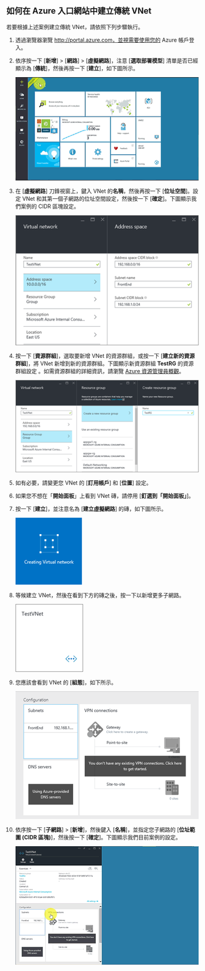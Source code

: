 ## 如何在 Azure 入口網站中建立傳統 VNet
若要根據上述案例建立傳統 VNet，請依照下列步驟執行。

1. 透過瀏覽器瀏覽 http://portal.azure.com，並視需要使用您的 Azure 帳戶登入。
2. 依序按一下 [**新增**] > [**網路**] > [**虛擬網路**]，注意 [**選取部署模型**] 清單是否已經顯示為 [**傳統**]，然後再按一下 [**建立**]，如下圖所示。
   
    ![在 Azure 入口網站中建立 VNet](./media/virtual-networks-create-vnet-classic-pportal-include/vnet-create-pportal-figure1.gif)
3. 在 [**虛擬網路**] 刀鋒視窗上，鍵入 VNet 的**名稱**，然後再按一下 [**位址空間**]。設定 VNet 和其第一個子網路的位址空間設定，然後按一下 [**確定**]。下圖顯示我們案例的 CIDR 區塊設定。
   
    ![位址空間刀鋒視窗](./media/virtual-networks-create-vnet-classic-pportal-include/vnet-create-pportal-figure2.png)
4. 按一下 [**資源群組**]，選取要新增 VNet 的資源群組，或按一下 [**建立新的資源群組**]，將 VNet 新增到新的資源群組。下圖顯示新資源群組 **TestRG** 的資源群組設定 。如需資源群組的詳細資訊，請瀏覽 [Azure 資源管理員概觀](../articles/resource-group-overview.md#resource-groups)。
   
    ![建立資源群組刀鋒視窗](./media/virtual-networks-create-vnet-classic-pportal-include/vnet-create-pportal-figure3.png)
5. 如有必要，請變更您 VNet 的 [**訂用帳戶**] 和 [**位置**] 設定。
6. 如果您不想在「**開始面板**」上看到 VNet 磚，請停用 [**釘選到「開始面板」**]。
7. 按一下 [**建立**]，並注意名為 [**建立虛擬網路**] 的磚，如下圖所示。
   
    ![在入口網站中建立 VNet](./media/virtual-networks-create-vnet-classic-pportal-include/vnet-create-pportal-figure4.png)
8. 等候建立 VNet，然後在看到下方的磚之後，按一下以新增更多子網路。
   
    ![在入口網站中建立 VNet](./media/virtual-networks-create-vnet-classic-pportal-include/vnet-create-pportal-figure5.png)
9. 您應該會看到 VNet 的 [**組態**]，如下所示。
   
    ![在入口網站中建立 VNet](./media/virtual-networks-create-vnet-classic-pportal-include/vnet-create-pportal-figure6.png)
10. 依序按一下 [**子網路**] > [**新增**]，然後鍵入 [**名稱**]，並指定您子網路的 [**位址範圍 (CIDR 區塊)**]，然後按一下 [**確定**]。下圖顯示我們目前案例的設定。
    
    ![在 Azure 入口網站中建立 VNet](./media/virtual-networks-create-vnet-classic-pportal-include/vnet-create-pportal-figure7.gif)

<!---HONumber=AcomDC_0810_2016------>